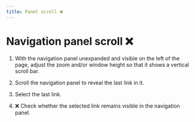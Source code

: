 ```yaml
---
title: Panel scroll ❌
---
```


# Navigation panel scroll ❌

1.  With the navigation panel unexpanded and visible on the left of the page,
    adjust the zoom and/or window height so that it shows a vertical scroll bar.

1.  Scroll the navigation panel to reveal the last link in it.

1.  Select the last link.

1.  ❌ Check whether the selected link remains visible in the navigation panel.
